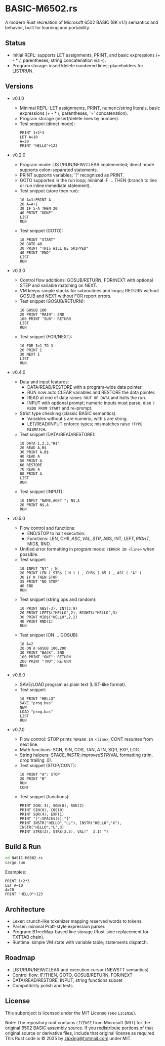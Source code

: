 # BASIC-M6502.rs

A modern Rust recreation of Microsoft 6502 BASIC (8K v1.1) semantics and behavior, built for learning and portability.

## Status
- Initial REPL: supports LET assignments, PRINT, and basic expressions (+ - * /, parentheses, string concatenation via `+`).
- Program storage: insert/delete numbered lines; placeholders for LIST/RUN.

## Versions
- v0.1.0
  - Minimal REPL: LET assignments, PRINT, numeric/string literals, basic expressions (+ - * /, parentheses, '+' concatenation).
  - Program storage (insert/delete lines by number).
  - Test snippet (direct mode):
    ```text
    PRINT 1+2*3
    LET A=10
    A=20
    PRINT "HELLO"+123
    ```
- v0.2.0
  - Program mode: LIST/RUN/NEW/CLEAR implemented; direct mode supports colon-separated statements.
  - PRINT supports variables; '?' recognized as PRINT.
  - GOTO <line> supported in the run loop; minimal IF ... THEN (branch to line or run inline immediate statement).
  - Test snippet (store then run):
    ```text
    10 A=1:PRINT A
    20 A=A+1
    30 IF 5-A THEN 20
    40 PRINT "DONE"
    LIST
    RUN
    ```
  - Test snippet (GOTO):
    ```text
    10 PRINT "START"
    20 GOTO 40
    30 PRINT "THIS WILL BE SKIPPED"
    40 PRINT "END"
    LIST
    RUN
    ```

- v0.3.0
  - Control flow additions: GOSUB/RETURN; FOR/NEXT with optional STEP and variable matching on NEXT.
  - VM keeps simple stacks for subroutines and loops; RETURN without GOSUB and NEXT without FOR report errors.
  - Test snippet (GOSUB/RETURN):
    ```text
    10 GOSUB 100
    20 PRINT "MAIN": END
    100 PRINT "SUB": RETURN
    LIST
    RUN
    ```
  - Test snippet (FOR/NEXT):
    ```text
    10 FOR I=1 TO 3
    20 PRINT I
    30 NEXT I
    LIST
    RUN
    ```

- v0.4.0
  - Data and input features:
    - DATA/READ/RESTORE with a program-wide data pointer.
    - RUN now auto CLEAR variables and RESTORE the data pointer.
    - READ at end of data raises `?OUT OF DATA` and halts the run.
    - INPUT with optional prompt; numeric inputs must parse, else `?REDO FROM START` and re-prompt.
  - Strict type checking (classic BASIC semantics):
    - Variables without `$` are numeric; with `$` are string.
    - LET/READ/INPUT enforce types; mismatches raise `?TYPE MISMATCH`.
  - Test snippet (DATA/READ/RESTORE):
    ```text
    10 DATA 1,2,3,"HI"
    20 READ A,B$
    30 PRINT A,B$
    40 READ A
    50 PRINT A
    60 RESTORE
    70 READ A
    80 PRINT A
    LIST
    RUN
    ```
  - Test snippet (INPUT):
    ```text
    10 INPUT "NAME,AGE? "; N$,A
    20 PRINT N$,A
    RUN
    ```

- v0.5.0
  - Flow control and functions:
    - END/STOP to halt execution.
    - Functions: LEN, CHR$, ASC, VAL, STR$, ABS, INT, LEFT$, RIGHT$, MID$, RND.
  - Unified error formatting in program mode: `?ERROR IN <line>` when possible.
  - Test snippet:
    ```text
    10 INPUT "N?" ; N
    20 PRINT LEN ( STR$ ( N ) ) , CHR$ ( 65 ) , ASC ( "A" )
    30 IF N THEN STOP
    35 PRINT "NO STOP"
    40 END
    RUN
    ```
  - Test snippet (string ops and random):
    ```text
    10 PRINT ABS(-3), INT(3.9)
    20 PRINT LEFT$("HELLO",2), RIGHT$("HELLO",3)
    30 PRINT MID$("HELLO",2,2)
    40 PRINT RND(1)
    RUN
    ```
  - Test snippet (ON ... GOSUB):
    ```text
    10 A=2
    20 ON A GOSUB 100,200
    30 PRINT "BACK": END
    100 PRINT "ONE": RETURN
    200 PRINT "TWO": RETURN
    RUN
    ```

- v0.6.0
  - SAVE/LOAD program as plain text (LIST-like format).
  - Test snippet:
    ```text
    10 PRINT "HELLO"
    SAVE "prog.bas"
    NEW
    LOAD "prog.bas"
    LIST
    RUN
    ```

- v0.7.0
  - Flow control: STOP prints `?BREAK IN <line>`; CONT resumes from next line.
  - Math functions: SGN, SIN, COS, TAN, ATN, SQR, EXP, LOG.
  - String helpers: SPACE$, INSTR; improved STR$/VAL formatting (trim, drop trailing .0).
  - Test snippet (STOP/CONT):
    ```text
    10 PRINT "A": STOP
    20 PRINT "B"
    RUN
    CONT
    ```
  - Test snippet (functions):
    ```text
    PRINT SGN(-3), SGN(0), SGN(2)
    PRINT SIN(0), COS(0)
    PRINT SQR(4), EXP(1)
    PRINT "[";SPACE$(5);"]"
    PRINT INSTR("HELLO","LL"), INSTR("HELLO","X"), INSTR("HELLO","L",3)
    PRINT STR$(2), STR$(2.5), VAL("  3.14 ")
    ```

## Build & Run
```bash
cd BASIC-M6502.rs
cargo run
```

Examples:
```text
PRINT 1+2*3
LET A=10
A=20
PRINT "HELLO"+123
```

## Architecture
- Lexer: crunch-like tokenizer mapping reserved words to tokens.
- Parser: minimal Pratt-style expression parser.
- Program: BTreeMap-based line storage (Rust-side replacement for TXTTAB chain).
- Runtime: simple VM state with variable table; statements dispatch.

## Roadmap
- LIST/RUN/NEW/CLEAR and execution cursor (NEWSTT semantics)
- Control flow: IF/THEN, GOTO, GOSUB/RETURN, FOR/NEXT
- DATA/READ/RESTORE, INPUT; string functions subset
- Compatibility polish and tests

## License
This subproject is licensed under the MIT License (see `LICENSE`).

Note: The repository root contains `LICENSE` from Microsoft (MIT) for the original 6502 BASIC assembly source. If you redistribute portions of that original source or derivative files, include that original license as required. This Rust code is © 2025 by zipxing@hotmail.com under MIT.
